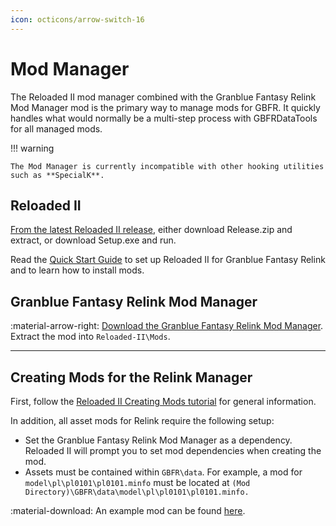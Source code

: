 ```yaml
---
icon: octicons/arrow-switch-16
---
```


# Mod Manager

The Reloaded II mod manager combined with the Granblue Fantasy Relink Mod Manager mod is the primary way to manage mods for GBFR. It quickly handles what would normally be a multi-step process with GBFRDataTools for all managed mods.

!!! warning

    The Mod Manager is currently incompatible with other hooking utilities such as **SpecialK**.

## Reloaded II

[From the latest Reloaded II release](https://github.com/Reloaded-Project/Reloaded-II/releases/), either download Release.zip and extract, or download Setup.exe and run.

Read the [Quick Start Guide](https://reloaded-project.github.io/Reloaded-II/QuickStart/) to set up Reloaded II for Granblue Fantasy Relink and to learn how to install mods.

## Granblue Fantasy Relink Mod Manager

:material-arrow-right: [Download the Granblue Fantasy Relink Mod Manager](https://github.com/WistfulHopes/gbfrelink.utility.manager/releases/). Extract the mod into `Reloaded-II\Mods`.

---

## Creating Mods for the Relink Manager

First, follow the [Reloaded II Creating Mods tutorial](https://reloaded-project.github.io/Reloaded-II/CreatingMods/) for general information.

In addition, all asset mods for Relink require the following setup:

* Set the Granblue Fantasy Relink Mod Manager as a dependency. Reloaded II will prompt you to set mod dependencies when creating the mod.
* Assets must be contained within `GBFR\data`. For example, a mod for `model\pl\pl0101\pl0101.minfo` must be located at `(Mod Directory)\GBFR\data\model\pl\pl0101\pl0101.minfo.`

:material-download: An example mod can be found [here](gbfrelink.recolor.bluehair.zip).